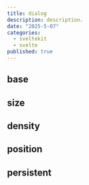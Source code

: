 ```yaml
---
title: dialog
description: description.
date: "2025-5-07"
categories:
  - sveltekit
  - svelte
published: true
---
```


<script>
  import { DialogBase, DialogPersistent, DialogPosition, DialogSize, DialogDensity } from "$lib/components/docs/index.js";
</script>

## base

<DialogBase/>

## size

<DialogSize/>

## density

<DialogDensity/>

## position

<DialogPosition/>

## persistent

<DialogPersistent/>
